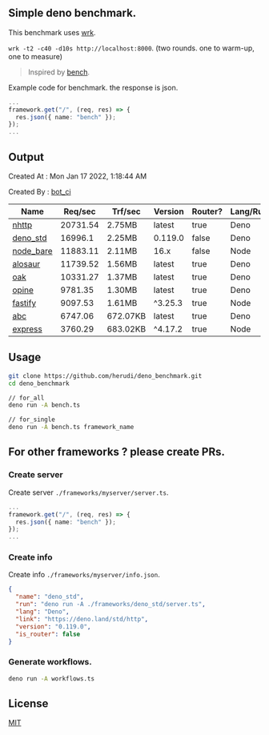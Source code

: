 ## Simple deno benchmark.
This benchmark uses [wrk](https://github.com/wg/wrk).

`wrk -t2 -c40 -d10s http://localhost:8000`. (two rounds. one to warm-up, one to measure)

> Inspired by [bench](https://github.com/denosaurs/bench).

Example code for benchmark. the response is json.
```ts
...
framework.get("/", (req, res) => {
  res.json({ name: "bench" });
});
...
```

## Output
Created At : Mon Jan 17 2022, 1:18:44 AM

Created By : [bot_ci](https://github.com/herudi/deno_benchmarks/commits?author=github-actions%5Bbot%5D)

|Name|Req/sec|Trf/sec|Version|Router?|Lang/Runtime|
|----|----|----|----|----|----|
|[nhttp](https://github.com/nhttp/nhttp)|20731.54|2.75MB|latest|true|Deno|
|[deno_std](https://deno.land/std/http)|16996.1|2.25MB|0.119.0|false|Deno|
|[node_bare](https://nodejs.org)|11883.11|2.11MB|16.x|false|Node|
|[alosaur](https://github.com/alosaur/alosaur)|11739.52|1.56MB|latest|true|Deno|
|[oak](https://github.com/oakserver/oak)|10331.27|1.37MB|latest|true|Deno|
|[opine](https://github.com/cmorten/opine)|9781.35|1.30MB|latest|true|Deno|
|[fastify](https://github.com/fastify/fastify)|9097.53|1.61MB|^3.25.3|true|Node|
|[abc](https://deno.land/x/abc)|6747.06|672.07KB|latest|true|Deno|
|[express](https://github.com/expressjs/express)|3760.29|683.02KB|^4.17.2|true|Node|


## Usage
```bash
git clone https://github.com/herudi/deno_benchmark.git
cd deno_benchmark

// for_all
deno run -A bench.ts

// for_single
deno run -A bench.ts framework_name
```
## For other frameworks ? please create PRs.
### Create server
Create server `./frameworks/myserver/server.ts`.
```ts
...
framework.get("/", (req, res) => {
  res.json({ name: "bench" });
});
...
```
### Create info
Create info `./frameworks/myserver/info.json`.
```json
{
  "name": "deno_std",
  "run": "deno run -A ./frameworks/deno_std/server.ts",
  "lang": "Deno",
  "link": "https://deno.land/std/http",
  "version": "0.119.0",
  "is_router": false
}
```
### Generate workflows.
```bash
deno run -A workflows.ts
```
## License

[MIT](LICENSE)

